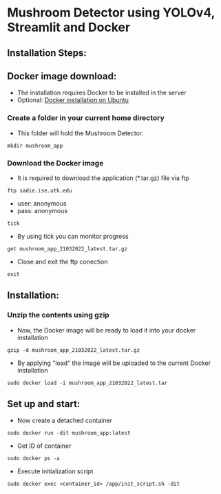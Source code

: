 # Mushroom Detector using YOLOv4, Streamlit and Docker

## Installation Steps:

## Docker image download:

* The installation requires Docker to be installed in the server
* Optional:
[Docker installation on Ubuntu](https://docs.docker.com/engine/install/ubuntu/)

### Create a folder in your current home directory

* This folder will hold the Mushroom Detector.

```shell
mkdir mushroom_app
```

### Download the Docker image

* It is required to download the application (*.tar.gz) file via ftp

```shell
ftp sadie.ise.utk.edu

```
* user: anonymous
* pass: anonymous


```shell
tick
```

* By using tick you can monitor progress

```shell
get mushroom_app_21032022_latest.tar.gz
```

* Close and exit the ftp conection

```shell
exit
```

## Installation:

### Unzip the contents using gzip

* Now, the Docker image will be ready to load it into your docker installation

```shell
gzip -d mushroom_app_21032022_latest.tar.gz
```
* By applying "load" the image will be uploaded to the current Docker installation

```shell
sudo docker load -i mushroom_app_21032022_latest.tar
```

## Set up and start:

* Now create a detached container

```shell
sudo docker run -dit mushroom_app:latest
```

* Get ID of container
```shell
sudo docker ps -a
```

* Execute initialization script
```shell
sudo docker exec <container_id> /app/init_script.sh -dit
```




